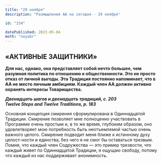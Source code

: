```yaml
---
title: "29 ноября"
description: "Размышления АА на сегодня - 29 ноября"

id: "334"

datePublished: 2023-05-04
moth: "noyabr"
---
```


## «АКТИВНЫЕ ЗАЩИТНИКИ»

**Для нас, однако, она представляет собой нечто большее, чем разумная политика
по отношению к общественности. Это не просто отказ от личной выгоды. Эта
Традиция постоянно напоминает, что в АА не место личным амбициям. Каждый член
АА должен активно охранять интересы Товарищества.**

**_Двенадцать шагов и двенадцать традиций, с. 203  
Twelve Steps and Twelve Traditions, p. 183_**

Основная концепция смирения сформулирована в Одиннадцатой Традиции. Смирение
позволяет мне полноценно участвовать в Программе очень простым и, в то же
время, глубоким образом, оно удовлетворяет мою потребность быть неотъемлемой
частью очень важного целого. Смирение подводит меня ближе к истинному духу
целост-ности и единства, без чего я не смог бы оставаться трезвым. Помня, что
каждый член Содружества — это пример трезвости, что каждый живет по
Одиннадцатой Традиции, я ощущаю свободу, потому что каждый из нас поддерживает
анонимность.
